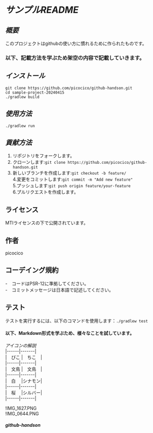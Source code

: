 # *サンプルREADME*

## *概要* <br>
このプロジェクトはgithubの使い方に慣れるために作られたものです。

### 以下、記載方法を学ぶため架空の内容で記載していきます。<br>

## *インストール*<br>
`git clone https://github.com/picocico/github-handson.git`<br>
`cd sample-project-20240415`<br>
`./gradlew build`<br>

## *使用方法*　
`./gradlew run`

## *貢献方法*
1. リポジトリをフォークします。
2. クローンします:`git clone https://github.com/picocico/github-handson.git`<br>
3. 新しいブランチを作成します:`git checkout -b feature/`<br>
4.変更をコミットします:`git commit -m "Add new feature"`<br>
5.プッシュします:`git push origin feature/your-feature`<br>
6.プルリクエストを作成します。<br>

## ライセンス
MTIライセンスの下で公開されています。

## 作者
picocico

## コーデイング規約
-　コードはPSR-12に準拠してください。<br>
-　コミットメッセージは日本語で記述してください。

## テスト
テストを実行するには、以下のコマンドを使用します：`./gradlew test`

#### 以下、Markdown形式を学ぶため、様々なことを試しています。
 
*アイコンの解説*<br>
|------|-------|<br>
|　ぴこ |　ちこ　|<br>
|------|-------|<br>
|　文鳥 |　文鳥　|<br>
|------|-------|<br>
|　白　 |シナモン|<br>
|------|-------|<br>
|　桜　 |シルバー|<br>
|------|-------|<br>

!IMG_1627.PNG<br>
!IMG_0644.PNG

##### github-handson
